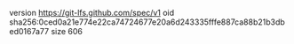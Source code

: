 version https://git-lfs.github.com/spec/v1
oid sha256:0ced0a21e774e22ca74724677e20a6d243335fffe887ca88b21b3dbed0167a77
size 606
